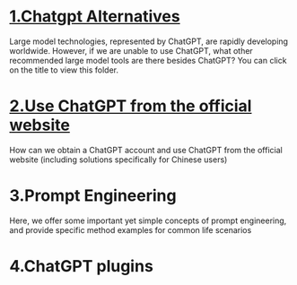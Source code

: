 # [1.Chatgpt Alternatives](https://github.com/623637719/The-Democratization-of-AI/tree/main/1.Use%20chatgpt%20in%20your%20daily%20life/1.Chatgpt%20Alternatives)
Large model technologies, represented by ChatGPT, are rapidly developing worldwide. However, if we are unable to use ChatGPT, what other recommended large model tools are there besides ChatGPT? You can click on the title to view this folder.
# [2.Use ChatGPT from the official website](https://github.com/623637719/The-Democratization-of-AI/tree/main/1.Use%20chatgpt%20in%20your%20daily%20life/1.Chatgpt%20Alternatives)
How can we obtain a ChatGPT account and use ChatGPT from the official website (including solutions specifically for Chinese users)
# 3.Prompt Engineering
Here, we offer some important yet simple concepts of prompt engineering, and provide specific method examples for common life scenarios

# 4.ChatGPT plugins
